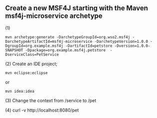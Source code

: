 ## Create a new MSF4J starting with the Maven msf4j-microservice archetype

(1) 
```
mvn archetype:generate -DarchetypeGroupId=org.wso2.msf4j -DarchetypeArtifactId=msf4j-microservice -DarchetypeVersion=1.0.0 -DgroupId=org.example.msf4j -DartifactId=petstore -Dversion=1.0.0-SNAPSHOT -Dpackage=org.example.msf4j.petstore  -DserviceClass=PetService
```
(2) Create an IDE project;
``` 
mvn eclipse:eclipse
``` 
or 
```
mvn idea:idea
```
(3) Change the context from /service to /pet

(4) curl -v http://localhost:8080/pet
